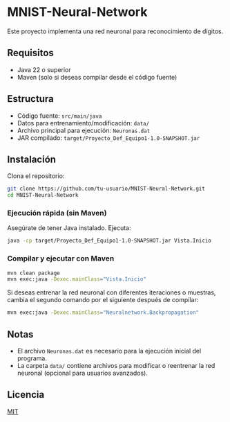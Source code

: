 # MNIST-Neural-Network

Este proyecto implementa una red neuronal para reconocimiento de dígitos.

## Requisitos
- Java 22 o superior
- Maven (solo si deseas compilar desde el código fuente)

## Estructura
- Código fuente: `src/main/java`
- Datos para entrenamiento/modificación: `data/`
- Archivo principal para ejecución: `Neuronas.dat`
- JAR compilado: `target/Proyecto_Def_Equipo1-1.0-SNAPSHOT.jar`

## Instalación
Clona el repositorio:
```sh
git clone https://github.com/tu-usuario/MNIST-Neural-Network.git
cd MNIST-Neural-Network
```

### Ejecución rápida (sin Maven)
Asegúrate de tener Java instalado. Ejecuta:
```sh
java -cp target/Proyecto_Def_Equipo1-1.0-SNAPSHOT.jar Vista.Inicio
```

### Compilar y ejecutar con Maven
```sh
mvn clean package
mvn exec:java -Dexec.mainClass="Vista.Inicio"
```
Si deseas entrenar la red neuronal con diferentes iteraciones o muestras, cambia el segundo comando por el siguiente después de compilar: 
```sh
mvn exec:java -Dexec.mainClass="Neuralnetwork.Backpropagation"
```

## Notas
- El archivo `Neuronas.dat` es necesario para la ejecución inicial del programa.
- La carpeta `data/` contiene archivos para modificar o reentrenar la red neuronal (opcional para usuarios avanzados).

## Licencia
[MIT](LICENSE)




